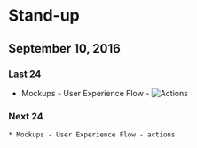 # Stand-up
## September 10, 2016

### Last 24 
   * Mockups - User Experience Flow - ![Actions](./gitbook/img/experience-flow-actions.png)

### Next 24 
    * Mockups - User Experience Flow - actions
    
     